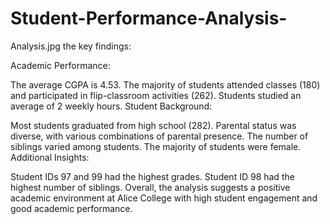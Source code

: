 # Student-Performance-Analysis-

Analysis.jpg the key findings:

Academic Performance:

The average CGPA is 4.53.
The majority of students attended classes (180) and participated in flip-classroom activities (262).
Students studied an average of 2 weekly hours.
Student Background:

Most students graduated from high school (282).
Parental status was diverse, with various combinations of parental presence.
The number of siblings varied among students.
The majority of students were female.
Additional Insights:

Student IDs 97 and 99 had the highest grades.
Student ID 98 had the highest number of siblings.
Overall, the analysis suggests a positive academic environment at Alice College with high student engagement and good academic performance.

